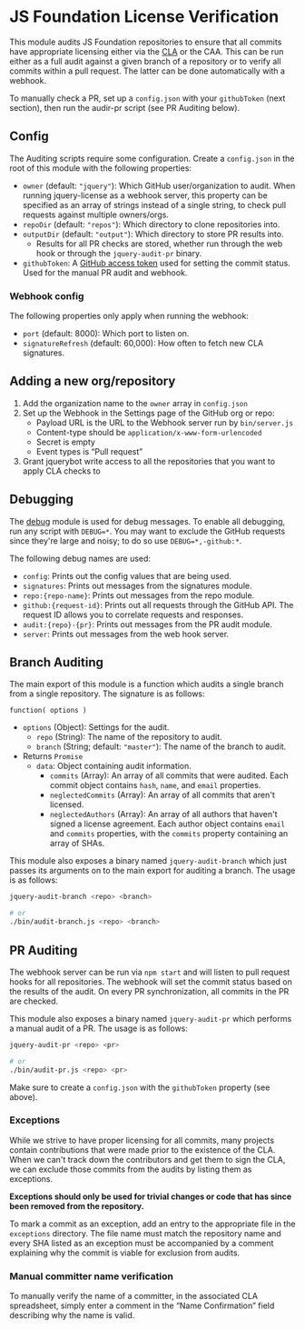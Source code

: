 # JS Foundation License Verification

This module audits JS Foundation repositories to ensure that all commits have appropriate licensing either via the [CLA](https://js.foundation/CLA/) or the CAA. This can be run either as a full audit against a given branch of a repository or to verify all commits within a pull request. The latter can be done automatically with a webhook.

To manually check a PR, set up a `config.json` with your `githubToken` (next section), then run the audir-pr script (see PR Auditing below).



## Config

The Auditing scripts require some configuration. Create a `config.json` in the root of this module with the following properties:

* `owner` (default: `"jquery"`): Which GitHub user/organization to audit.
  When running jquery-license as a webhook server, this property can be specified as an array
  of strings instead of a single string, to check pull requests against multiple owners/orgs.
* `repoDir` (default: `"repos"`): Which directory to clone repositories into.
* `outputDir` (default: `"output"`): Which directory to store PR results into.
  * Results for all PR checks are stored, whether run through the web hook or through the `jquery-audit-pr` binary.
* `githubToken`: A [GitHub access token](https://help.github.com/articles/creating-an-access-token-for-command-line-use/) used for setting the commit status. Used for the manual PR audit and webhook.

### Webhook config

The following properties only apply when running the webhook:

* `port` (default: 8000): Which port to listen on.
* `signatureRefresh` (default: 60,000): How often to fetch new CLA signatures.



## Adding a new org/repository

1. Add the organization name to the `owner` array in `config.json`
2. Set up the Webhook in the Settings page of the GitHub org or repo:
   * Payload URL is the URL to the Webhook server run by `bin/server.js`
   * Content-type should be `application/x-www-form-urlencoded`
   * Secret is empty
   * Event types is “Pull request”
3. Grant jquerybot write access to all the repositories that you want to apply CLA checks to



## Debugging

The [debug](https://www.npmjs.org/package/debug) module is used for debug messages. To enable all debugging, run any script with `DEBUG=*`. You may want to exclude the GitHub requests since they're large and noisy; to do so use `DEBUG=*,-github:*`.

The following debug names are used:

* `config`: Prints out the config values that are being used.
* `signatures`: Prints out messages from the signatures module.
* `repo:{repo-name}`: Prints out messages from the repo module.
* `github:{request-id}`: Prints out all requests through the GitHub API. The request ID allows you to correlate requests and responses.
* `audit:{repo}-{pr}`: Prints out messages from the PR audit module.
* `server`: Prints out messages from the web hook server.



## Branch Auditing

The main export of this module is a function which audits a single branch from a single repository. The signature is as follows:

`function( options )`
* `options` (Object): Settings for the audit.
  * `repo` (String): The name of the repository to audit.
  * `branch` (String; default: `"master"`): The name of the branch to audit.
* Returns `Promise`
  * `data`: Object containing audit information.
    * `commits` (Array): An array of all commits that were audited. Each commit object contains `hash`, `name`, and `email` properties.
    * `neglectedCommits` (Array): An array of all commits that aren't licensed.
    * `neglectedAuthors` (Array): An array of all authors that haven't signed a license agreement. Each author object contains `email` and `commits` properties, with the `commits` property containing an array of SHAs.

This module also exposes a binary named `jquery-audit-branch` which just passes its arguments on to the main export for auditing a branch. The usage is as follows:

```sh
jquery-audit-branch <repo> <branch>

# or
./bin/audit-branch.js <repo> <branch>
```



## PR Auditing

The webhook server can be run via `npm start` and will listen to pull request hooks for all repositories. The webhook will set the commit status based on the results of the audit. On every PR synchronization, all commits in the PR are checked.

This module also exposes a binary named `jquery-audit-pr` which performs a manual audit of a PR. The usage is as follows:

```sh
jquery-audit-pr <repo> <pr>

# or
./bin/audit-pr.js <repo> <pr>
```

Make sure to create a `config.json` with the `githubToken` property (see above).



### Exceptions

While we strive to have proper licensing for all commits, many projects contain contributions that were made prior to the existence of the CLA. When we can't track down the contributors and get them to sign the CLA, we can exclude those commits from the audits by listing them as exceptions.

**Exceptions should only be used for trivial changes or code that has since been removed from the repository.**

To mark a commit as an exception, add an entry to the appropriate file in the `exceptions` directory. The file name must match the repository name and every SHA listed as an exception must be accompanied by a comment explaining why the commit is viable for exclusion from audits.



### Manual committer name verification

To manually verify the name of a committer, in the associated CLA spreadsheet, simply enter a comment in the “Name Confirmation” field describing why the name is valid.
